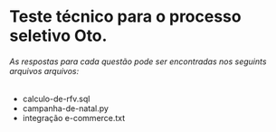 # Teste técnico para o processo seletivo Oto.
###### As respostas para cada questão pode ser encontradas nos seguints arquivos arquivos:
* calculo-de-rfv.sql
* campanha-de-natal.py
* integração e-commerce.txt